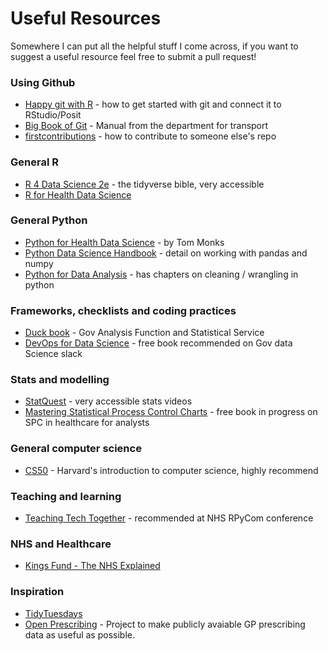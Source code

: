 # Useful Resources

Somewhere I can put all the helpful stuff I come across, if you want to suggest a useful resource feel free to submit a pull request!

### Using Github
* [Happy git with R](https://happygitwithr.com/) - how to get started with git and connect it to RStudio/Posit
* [Big Book of Git](https://department-for-transport.github.io/big_book_of_git/) - Manual from the department for transport
* [firstcontributions](https://github.com/firstcontributions/first-contributions) - how to contribute to someone else's repo

### General R
* [R 4 Data Science 2e](https://r4ds.hadley.nz/) - the tidyverse bible, very accessible
* [R for Health Data Science](https://argoshare.is.ed.ac.uk/healthyr_book/)

### General Python
* [Python for Health Data Science](https://www.pythonhealthdatascience.com/content/front_page.html) - by Tom Monks
* [Python Data Science Handbook](https://jakevdp.github.io/PythonDataScienceHandbook/) - detail on working with pandas and numpy
* [Python for Data Analysis](https://wesmckinney.com/book/) - has chapters on cleaning / wrangling in python

### Frameworks, checklists and coding practices
* [Duck book](https://best-practice-and-impact.github.io/qa-of-code-guidance/intro.html) - Gov Analysis Function and Statistical Service
* [DevOps for Data Science](https://do4ds.com/) - free book recommended on Gov data Science slack

### Stats and modelling
* [StatQuest](https://www.youtube.com/channel/UCtYLUTtgS3k1Fg4y5tAhLbw) - very accessible stats videos
* [Mastering Statistical Process Control Charts](https://anhoej.github.io/spc4hc/) - free book in progress on SPC in healthcare for analysts

### General computer science
* [CS50](https://www.edx.org/course/introduction-computer-science-harvardx-cs50x) - Harvard's introduction to computer science, highly recommend

### Teaching and learning
* [Teaching Tech Together](https://teachtogether.tech/en/index.html) - recommended at NHS RPyCom conference

### NHS and Healthcare
* [Kings Fund - The NHS Explained](https://www.kingsfund.org.uk/leadership-development/courses/nhs-explained-course)

### Inspiration
* [TidyTuesdays](https://github.com/rfordatascience/tidytuesday)
* [Open Prescribing](https://openprescribing.net/) - Project to make publicly avaiable GP prescribing data as useful as possible.
